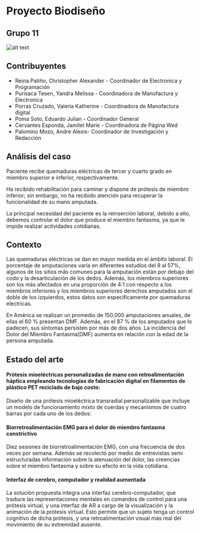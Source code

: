 # Proyecto Biodiseño 
## Grupo 11
                           
![alt text](https://static.vecteezy.com/system/resources/thumbnails/000/429/993/small/ArtificialIntelligence_03.jpg "Logo Title Text 1")

## Contribuyentes
* Reina Patiño, Christopher Alexander - Coordinador de Electronica y Programación 
* Purisaca Tesen, Yandra Melissa - Coordinadora de Manofactura y Electronica 
* Porras Cruzado, Valeria Katherine - Coordinadora de Manofactura digital
* Poma Soto, Eduardo Julian - Coordinador General
* Cervantes Esponda, Jamilet Marie - Coordinadora de Página Wed
* Palomino Mozo, Andre Alexis- Coordinador de Investigación y Redacción

## Análisis del caso
Paciente recibe quemaduras eléctricas de tercer y cuarto grado en miembro superior e inferior, respectivamente. 

Ha recibido rehabilitación para caminar y dispone de prótesis de miembro inferior; sin embargo, no ha recibido atención para recuperar la funcionalidad de su mano amputada.

La principal necesidad del paciente es la reinserción laboral, debido a ello, debemos controlar el dolor que produce el miembro fantasma, ya que le impide realizar acitvidades cotidianas. 

## Contexto
Las quemaduras eléctricas se dan en mayor medida en el ámbito laboral. El porcentaje de amputaciones varía en diferentes estudios del 9 al 57%, algunos de los sitios más comunes para la amputación están por debajo del codo y la desarticulación de los dedos. Además, los miembros superiores son los más afectados en una proporción de 4:1 con respecto a los miembros inferiores y los miembros superiores derechos amputados son el doble de los izquierdos, estos datos son especificamente por quemaduras electricas.

En América se realizan un promedio de 150,000 amputaciones anuales, de ellas el 60 % presentan DMF. Además, en el 87 % de los amputados que lo padecen, sus síntomas persisten por más de dos años. La incidencia del Dolor del Miembro Fantasma(DMF) aumenta en relación con la edad de la persona amputada. 

## Estado del arte
#### Prótesis mioeléctricas personalizadas de mano con retroalimentación háptica empleando tecnologías de fabricación digital en filamentos de plástico PET reciclado de bajo costo:
Diseño de una prótesis mioeléctrica transradial personalizable que incluye un modelo de funcionamiento mixto de cuerdas y mecanismos de cuatro barras por cada uno de los dedos:

#### Biorretroalimentación EMG para el dolor de miembro fantasma constrictivo
Diez sesiones de biorretroalimentación EMG, con una frecuencia de dos veces por semana. Además se recolectó por medio de entrevistas semi estructuradas información sobre la atenuación del dolor, las creencias sobre el miembro fantasma y sobre su efecto en la vida cotidiana. 

#### Interfaz de cerebro, computador y realidad aumentada
La solución propuesta integra una interfaz cerebro-computador, que traduce las representaciones mentales en comandos de control para una prótesis virtual, y una interfaz de AR a cargo de la visualización y la animación de la prótesis virtual. Esto permite que un sujeto tenga un control cognitivo de dicha prótesis, y una retroalimentación visual más real del movimiento de su extremidad ausente. 
